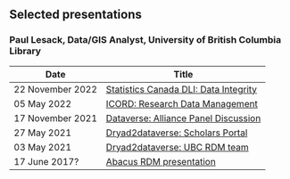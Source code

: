 ## Selected presentations 
### Paul Lesack, Data/GIS Analyst, University of British Columbia Library

|Date|Title|
|--------|-------|
|22 November 2022|[Statistics Canada DLI: Data Integrity](html/2022-11-22_Data_Integrity.html)|
|05 May 2022|[ICORD: Research Data Management](html/2022-05-05_ICORD_RDM.html)|
|17 November 2021|[Dataverse: Alliance Panel Discussion](html/2021-11-17_DataversePanel.html)|
|27 May 2021| [Dryad2dataverse: Scholars Portal](html/2021-05-27-_d2d_ScholarsPortal.html)|
|03 May 2021| [Dryad2dataverse: UBC RDM team](html/2021-05-03_d2d_UBCRDM.html)|
|17 June 2017?|[Abacus RDM presentation](html/2017-06-17_x_AbacusRDM_Presentation.html)|


